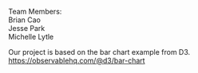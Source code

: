 Team Members:\
Brian Cao\
Jesse Park\
Michelle Lytle

Our project is based on the bar chart example from D3.\
https://observablehq.com/@d3/bar-chart
